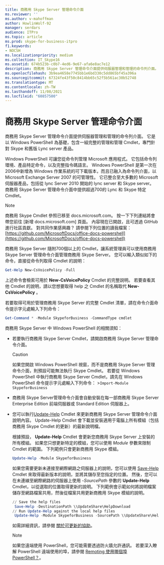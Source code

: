 ```yaml
---
title: 商務用 Skype Server 管理命令介面
ms.reviewer: ''
ms.author: v-mahoffman
author: HowlinWolf-92
manager: serdars
audience: ITPro
ms.topic: article
ms.prod: skype-for-business-itpro
f1.keywords:
- NOCSH
ms.localizationpriority: medium
ms.collection: IT_Skype16
ms.assetid: 674b523b-c0b7-4ed6-9e67-afa6e8ac7e12
description: 商務用 Skype Server 管理命令介面提供伺服器管理和管理的命令列介面。 它是以 Windows PowerShell 為基礎，包含一組完整的管理和管理 Cmdlet，專門針對 Skype 和舊版 Lync server 產品。
ms.openlocfilehash: 3b9ea4658e7745bb1e6bd330c5dd865bf45a396a
ms.sourcegitcommit: 67324fe43f50c8414bb65c52f5b561ac30b52748
ms.translationtype: MT
ms.contentlocale: zh-TW
ms.lasthandoff: 11/08/2021
ms.locfileid: "60857500"
---
```

# <a name="skype-for-business-server-management-shell"></a>商務用 Skype Server 管理命令介面
 
商務用 Skype Server 管理命令介面提供伺服器管理和管理的命令列介面。 它是以 Windows PowerShell 為基礎，包含一組完整的管理和管理 Cmdlet，專門針對 Skype 和舊版 Lync server 產品。
  
Windows PowerShell 可讓您從命令列管理 Microsoft 應用程式。 它包括命令列環境、產品特定命令，以及完整指令碼語言。 Windows PowerShell 是第一次在2006中新增為 Windows 作業系統的可下載版本，而且已融入為命令列介面，以 Microsoft Exchange Server 2007 的可管理性。 它已整合至大多數的 Microsoft 伺服器產品，包括從 lync Server 2010 開始的 lync server 和 Skype server。 商務用 Skype Server 管理命令介面中提供超過700的 Lync 和 Skype 特定 Cmdlet。
  
> [!NOTE]
> 商務用 Skype Cmdlet 參照已移至 docs.microsoft.com。 按一下下列連結將會帶您前往 [新增 docs.microsoft.com] 頁面。 內容現在已開啟，且可透過 GitHub 進行社區貢獻。 對共同作業感興趣？ 請參閱下列位置的讀我檔案： [https://github.com/MicrosoftDocs/office-docs-powershell](https://github.com/MicrosoftDocs/office-docs-powershell)
  
商務用 Skype Server 隨附700個以上的 Cmdlet，讓系統管理員可以使用商務用 Skype Server 管理命令介面管理商務用 Skype Server。 您可以輸入類似如下的命令，直接從命令列取得 Cmdlet 的說明：
  
```PowerShell
Get-Help New-CsVoicePolicy -Full
```

上述命令會檢索可用於 **New-CsVoicePolicy** Cmdlet 的完整説明。 若要查看其他 Cmdlet 的說明，請以您想要取得 help 之 Cmdlet 的名稱取代 **New-CsVoicePolicy** 。
  
若要取得可用於管理商務用 Skype Server 的完整 Cmdlet 清單，請在命令介面命令提示字元處輸入下列命令： 
  
```PowerShell
Get-Command * -Module SkypeforBusiness -CommandType cmdlet
```



商務用 Skype Server 中 Windows PowerShell 的相關須知：
  
- 若要執行商務用 Skype Server Cmdlet，請開啟商務用 Skype Server 管理命令介面。
    
    > [!CAUTION]
    > 如果您開啟 Windows PowerShell 視窗，而不是商務用 Skype Server 管理命令介面，則預設可能無法執行 Skype Cmdlet。 若要從 Windows PowerShell 中執行商務用 Skype Server Cmdlet，請先在 Windows PowerShell 命令提示字元處輸入下列命令： >`Import-Module SkypeforBusiness`
  
- 商務用 Skype Server管理命令介面會自動安裝在每一部商務用 Skype Server Enterprise Edition 前端伺服器或 Standard Edition 伺服器上。
    
- 您可以執行[Update-Help](/powershell/module/microsoft.powershell.core/update-help) Cmdlet 來更新商務用 Skype Server 管理命令介面說明內容。 Update-Help Cmdlet 會下載並安裝適用于電腦上所有模組（包括商務用 Skype Cmdlet 的更新）的最新說明檔。
    
    根據預設， **Update-Help** Cmdlet 會更新您商務用 Skype Server 上安裝的所有模組。 如果您只想更新特定的模組，您可以使用 _Module_ 參數來限制 Cmdlet 的範圍。 下列範例只會更新商務用 Skype 模組。
    
  ```PowerShell
  Update-Help -Module SkypeforBusiness
  ```

    如果您需要更新未連接至網際網路之伺服器上的說明，您可以使用 [Save-Help](/powershell/module/microsoft.powershell.core/save-help) Cmdlet 來取得最新版本的說明，並將其儲存至您指定的位置。 然後，您可以在未連線至網際網路的伺服器上使用 _-SourcePath_ 參數的 **Update-Help** Cmdlet，以從選取的位置取得更新的說明。 下列範例會示範如何將說明檔案儲存至網路檔案共用，然後從檔案共用更新商務用 Skype 模組的說明。
    
  ```PowerShell
  // Save the help files
   Save-Help -DestinationPath \\UpdateShare\HelpDownload
  // Run Update-Help against the local help files
   Update-Help -Module SkypeforBusiness -SourcePath \\UpdateShare\HelpDownload
  ```

    如需詳細資訊，請參閱 [關於可更新的協助](/powershell/module/microsoft.powershell.core/about/about_updatable_help)。
    
    > [!NOTE]
    > 如果您遠端使用 PowerShell，您可能需要透過防火牆允許通訊。 若要深入瞭解 PowerShell 遠端使用的埠，請參閱 [Remoting 使用哪個埠 PowerShell？](/archive/blogs/christwe/what-port-does-powershell-remoting-use)。

